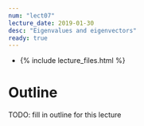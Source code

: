 ```yaml
---
num: "lect07"
lecture_date: 2019-01-30
desc: "Eigenvalues and eigenvectors"
ready: true
---
```


* {% include lecture_files.html %}

# Outline

TODO: fill in outline for this lecture
